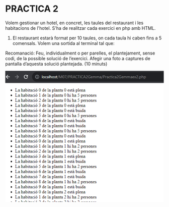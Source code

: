  
# PRACTICA 2

Volem gestionar un hotel, en concret, les taules del restaurant i les habitacions de l'hotel. 
S'ha de realitzar cada exercici en php amb HTML.

1. El restaurant estarà format per 10 taules, on cada taula hi caben fins a 5 comensals. Volem una sortida al terminal tal que: 

Recomanació: Feu, individualment o per parelles, el plantejament, sense codi, de la possible solució de l’exercici. Afegir una foto a captures de pantalla d’aquesta solució plantejada. (10 minuts)

![imatge](resultat2Practica2.png)